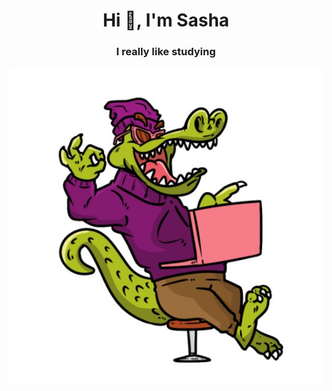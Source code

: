 <h1 align="center">Hi 👋, I'm Sasha</h1>
<h3 align="center">I really like studying</h3>
<!-- <div align='center'> -->
<img align="center" alt="Coding" width="700" src="pic.jpg">
<!-- </div> -->




